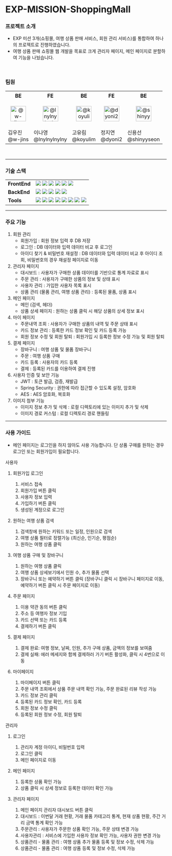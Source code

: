 # EXP-MISSION-ShoppingMall

### 프로젝트 소개
- EXP 미션 3개(쇼핑몰, 여행 상품 판매 서비스, 회원 관리 서비스)를 통합하여 하나의 프로젝트로 진행하였습니다.
- 여행 상품 판매 쇼핑몰 웹 개발을 목표로 크게 관리자 페이지, 메인 페이지로 분할하여 기능을 나눴습니다.

<br>

### 팀원
<div align="center">
    <table>
    <tr>
      <th>BE</td>
      <th>FE</td>
      <th>BE</td>
      <th>FE</td>
      <th>BE</td>
    </tr>
    <tr>
      <td><p align="center"><img class="avatar avatar-user" src="https://avatars.githubusercontent.com/u/194752198?s=96&amp;v=4" width="48" height="48" alt="@w-jins"></td>
      <td><p align="center"><img class="avatar avatar-user" src="https://avatars.githubusercontent.com/u/160034314?s=96&amp;v=4" width="48" height="48" alt="@lnylnylnylny"></td>
      <td><p align="center"><img class="avatar avatar-user" src="https://avatars.githubusercontent.com/u/89690794?s=96&amp;v=4" width="48" height="48" alt="@koyulim"></td>
      <td><p align="center"><img class="avatar avatar-user" src="https://avatars.githubusercontent.com/u/143973893?s=96&amp;v=4" width="48" height="48" alt="@dyoni2"></td>
      <td><p align="center"><img class="avatar avatar-user" src="https://avatars.githubusercontent.com/u/57864253?s=96&amp;v=4" width="48" height="48" alt="@shinyyseon"></td>
    </tr>
    <tr>
      <td>김우진<br>@w-jins</td>
      <td>이나영<br>@lnylnylnylny</td>
      <td>고유림<br>@koyulim</td>
      <td>정지연<br>@dyoni2</td>
      <td>신용선<br>@shinyyseon</td>
  </table>
</div>

<br>

---

### 기술 스택
<table>
  <tr>
    <td><strong>FrontEnd</strong></td>
    <td>
      <img src="https://img.shields.io/badge/React-61DAFB?style=for-the-badge&logo=React&logoColor=white">
      <img src="https://img.shields.io/badge/TypeScript-3178C6?style=for-the-badge&logo=TypeScript&logoColor=white">
      <img src="https://img.shields.io/badge/Scss-CC6699?style=for-the-badge&logo=Sass&logoColor=white">
      <img src="https://img.shields.io/badge/axios-5A29E4?style=for-the-badge&logo=axios&logoColor=white">
      <img src="https://img.shields.io/badge/reacthookform-EC5990?style=for-the-badge&logo=reacthookform&logoColor=white">
      <img src="https://img.shields.io/badge/reactrouter-CA4245?style=for-the-badge&logo=reactrouter&logoColor=white">
    </td>
  </tr>
  <tr>
    <td><strong>BackEnd</strong></td>
    <td>
      <img src="https://img.shields.io/badge/java-007396?style=for-the-badge&logo=OpenJDK&logoColor=white"> 
      <img src="https://img.shields.io/badge/Spring-6DB33F?style=for-the-badge&logo=Spring&logoColor=white">
      <img src="https://img.shields.io/badge/spring boot-6DB33F?style=for-the-badge&logo=springboot&logoColor=white">
      <img src="https://img.shields.io/badge/spring security-6DB33F?style=for-the-badge&logo=springsecurity&logoColor=white">
      <img src="https://img.shields.io/badge/H2 Database-09476B?style=for-the-badge&logo=H2Database&logoColor=white">
    </td>
  </tr>
  <tr>
    <td><strong>Tools</strong></td>
    <td>
      <img src="https://img.shields.io/badge/github-181717?style=for-the-badge&logo=github&logoColor=white">
      <img src="https://img.shields.io/badge/intellij%20idea-000000.svg?&style=for-the-badge&logo=intellij%20idea&logoColor=white" />
      <img src="https://img.shields.io/badge/Visual%20Studio%20Code-007ACC.svg?&style=for-the-badge&logo=Visual%20Studio%20Code&logoColor=white"/>
      <img src="https://img.shields.io/badge/Notion-000000?style=for-the-badge&logo=Notion&logoColor=white">
      <img src="https://img.shields.io/badge/Drawio-F08705?style=for-the-badge&logo=diagramsdotnet&logoColor=white">
      <img src="https://img.shields.io/badge/Figma-F24E1E?style=for-the-badge&logo=Figma&logoColor=white">
      <img src="https://img.shields.io/badge/discord-5865F2?style=for-the-badge&logo=discord&logoColor=white">
      <img src="https://img.shields.io/badge/ERDCloud-000000?style=for-the-badge">
    </td>
  </tr>
</table>

---

### 주요 기능
1. 회원 관리
    - 회원가입 : 회원 정보 입력 후 DB 저장
    - 로그인 : DB 데이터와 입력 데이터 비교 후 로그인
    - 아이디 찾기 & 비밀번호 재설정 : DB 데이터와 입력 데이터 비교 후 아이디 조회, 비밀번호의 경우 재설정 페이지로 이동
2. 관리자 페이지
    - 대시보드 : 사용자가 구매한 상품 데이터를 기반으로 통계 자료로 표시
    - 주문 관리 : 사용자가 구매한 상품의 정보 및 상태 표시
    - 사용자 관리 : 가입한 사용자 목록 표시
    - 상품 관리 (물품 관리, 여행 상품 관리) : 등록된 물품, 상품 표시
3. 메인 페이지
    - 메인 (검색, 헤더)
    - 상품 상세 페이지 : 원하는 상품 클릭 시 해당 상품의 상세 정보 표시
4. 마이 페이지
    - 주문내역 조회 : 사용자가 구매한 상품의 내역 및 주문 상태 표시
    - 카드 정보 관리 : 등록한 카드 정보 확인 및 카드 등록 가능
    - 회원 정보 수정 및 회원 탈퇴 : 회원가입 시 등록한 정보 수정 가능 및 회원 탈퇴
5. 결제 페이지
    - 장바구니 : 여행 상품 및 물품 장바구니
    - 주문 : 여행 상품 구매
    - 카드 등록 : 사용자의 카드 등록
    - 결제 : 등록된 카드를 이용하여 결제 진행
6. 사용자 인증 및 보안 기능
    - JWT : 토큰 발급, 검증, 재발급
    - Spring Security : 권한에 따라 접근할 수 있도록 설정, 암호화
    - AES : AES 암호화, 복호화
7. 이미지 첨부 기능
    - 이미지 정보 추가 및 삭제 : 로컬 디렉토리에 있는 이미지 추가 및 삭제
    - 이미지 경로 커스텀 : 로컬 디렉토리 경로 핸들링

---

### 사용 가이드
- 메인 페이지는 로그인을 하지 않아도 사용 가능합니다. 단 상품 구매를 원하는 경우 로그인 또는 회원가입이 필요합니다.

사용자
1. 회원가입 로그인
    1) 서비스 접속
    2) 회원가입 버튼 클릭
    3) 사용자 정보 입력
    4) 가입하기 버튼 클릭
    5) 생성된 계정으로 로그인

2. 원하는 여행 상품 검색
    1) 검색창에 원하는 키워드 또는 일정, 인원으로 검색
    2) 여행 상품 필터로 정렬가능 (최신순, 인기순, 평점순)
    3) 원하는 여행 상품 클릭

3. 여행 상품 구매 및 장바구니
    1) 원하는 여행 상품 클릭
    2) 여행 상품 상세보기에서 인원 수, 추가 물품 선택
    3) 장바구니 또는 예약하기 버튼 클릭 (장바구니 클릭 시 장바구니 페이지로 이동, 예약하기 버튼 클릭 시 주문 페이지로 이동)

4. 주문 페이지
    1) 이용 약관 동의 버튼 클릭
    2) 주소 등 여행자 정보 기입
    3) 카드 선택 또는 카드 등록
    4) 결제하기 버튼 클릭

5. 결제 페이지
    1) 결제 완료: 여행 정보, 날짜, 인원, 추가 구매 상품, 금액의 정보를 보여줌
    2) 결제 실패: 에러 메세지와 함께 결제하러 가기 버튼 활성화, 클릭 시 4번으로 이동

6. 마이페이지
    1) 마이페이지 버튼 클릭
    2) 주문 내역 조회에서 상품 주문 내역 확인 가능, 주문 완료된 리뷰 작성 가능
    3) 카드 정보 관리 클릭
    4) 등록된 카드 정보 확인, 카드 등록
    5) 회원 정보 수정 클릭
    6) 등록된 회원 정보 수정, 회원 탈퇴

관리자
1. 로그인
    1) 관리자 계정 아이디, 비밀번호 입력
    2) 로그인 클릭
    3) 메인 페이지로 이동
2. 메인 페이지
    1) 등록한 상품 확인 가능
    2) 상품 클릭 시 상세 정보로 등록한 데이터 확인 가능

3. 관리자 페이지
    1) 메인 페이지 관리자 대시보드 버튼 클릭
    2) 대시보드 : 이번달 거래 현황, 거래 물품 카테고리 통계, 현재 상품 현황, 주간 거리 금액 통계 확인 가능
    3) 주문관리 : 사용자가 주문한 상품 확인 가능, 주문 상태 변경 가능
    4) 사용자관리 : 서비스에 가입한 사용자 정보 확인 가능, 사용자 권한 변경 가능
    5) 상품관리 - 물품 관리 : 여행 상품 추가 물품 등록 및 정보 수정, 삭제 가능
    6) 상품관리 - 물품 관리 : 여행 상품 등록 및 정보 수정, 삭제 가능

